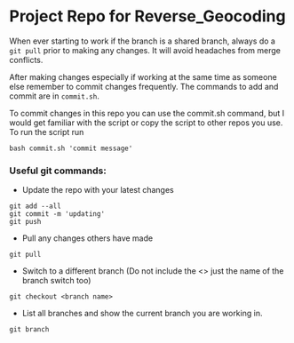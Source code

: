 # Project Repo for Reverse_Geocoding

When ever starting to work if the branch is a shared branch, always do a `git pull` prior to making any changes. It will avoid headaches from merge conflicts. 

After making changes especially if working at the same time as someone else remember to commit changes frequently. The commands to add and commit are in `commit.sh`.

To commit changes in this repo you can use the commit.sh command, but I would get familiar with the script or copy the script to other repos you use. To run the script run

`bash commit.sh 'commit message'`

### Useful git commands:

* Update the repo with your latest changes
```
git add --all
git commit -m 'updating'
git push
```

* Pull any changes others have made
```
git pull
```

* Switch to a different branch (Do not include the <> just the name of the branch switch too)
```
git checkout <branch name>
```

* List all branches and show the current branch you are working in.
```
git branch
```